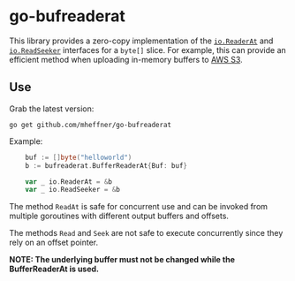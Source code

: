 # go-bufreaderat

This library provides a zero-copy implementation of the [`io.ReaderAt`](https://pkg.go.dev/io#ReaderAt)
and [`io.ReadSeeker`](https://pkg.go.dev/io#ReadSeeker)
interfaces for a `byte[]` slice. For example, this can provide an efficient method when
uploading in-memory buffers to
[AWS S3](https://aws.github.io/aws-sdk-go-v2/docs/sdk-utilities/s3/#putobjectinput-body-field-ioreadseeker-vs-ioreader).

## Use

Grab the latest version:

```
go get github.com/mheffner/go-bufreaderat
```

Example:

```go
	buf := []byte("helloworld")
	b := bufreaderat.BufferReaderAt{Buf: buf}

	var _ io.ReaderAt = &b
	var _ io.ReadSeeker = &b
```

The method `ReadAt` is safe for concurrent use and can be invoked from multiple
goroutines with different output buffers and offsets.

The methods `Read` and `Seek` are not safe to execute concurrently since they rely on an
offset pointer.

**NOTE: The underlying buffer must not be changed while the BufferReaderAt is used.**


